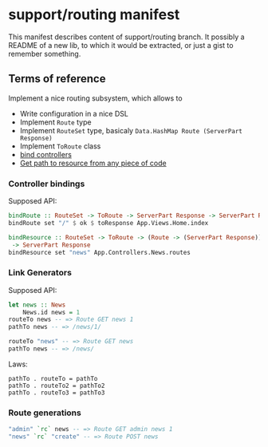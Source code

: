 # support/routing manifest  
This manifest describes content of support/routing branch.
It possibly a README of a new lib, to which it would be extracted,
or just a gist to remember something.

## Terms of reference
Implement a nice routing subsystem, which allows to

* Write configuration in a nice DSL
* Implement `Route` type
* Implement `RouteSet` type, basicaly `Data.HashMap Route (ServerPart Response)`
* Implement `ToRoute` class
* [bind controllers](#controller-bindings)
* [Get path to resource from any piece of code](#link-generators)

### Controller bindings
Supposed API:  
```haskell
bindRoute :: RouteSet -> ToRoute -> ServerPart Response -> ServerPart Response
bindRoute set "/" $ ok $ toResponse App.Views.Home.index

bindResource :: RouteSet -> ToRoute -> (Route -> (ServerPart Response))
 -> ServerPart Response
bindResource set "news" App.Controllers.News.routes
```

### Link Generators
Supposed API:  
```haskell
let news :: News
    News.id news = 1
routeTo news -- => Route GET news 1
pathTo news -- => /news/1/

routeTo "news" -- => Route GET news
pathTo news -- => /news/
```

Laws:
```
pathTo . routeTo = pathTo
pathTo . routeTo2 = pathTo2
pathTo . routeTo3 = pathTo3
```

### Route generations
```haskell
"admin" `rc` news -- => Route GET admin news 1
"news" `rc` "create" -- => Route POST news
```
